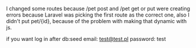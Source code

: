I changed some routes because /pet post and /pet get or put were creating errors because Laravel was picking the first route as the correct one, also I didn't put pet/{id}, because of the problem with making that dynamic with js.

if you want log in after db:seed 
email: test@test.pl
password: test
